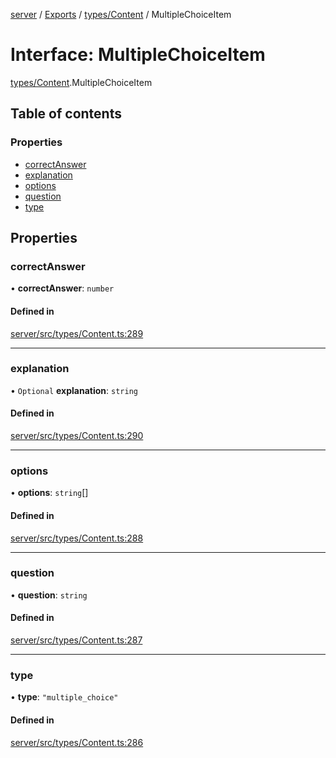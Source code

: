 [server](../README.md) / [Exports](../modules.md) / [types/Content](../modules/types_Content.md) / MultipleChoiceItem

# Interface: MultipleChoiceItem

[types/Content](../modules/types_Content.md).MultipleChoiceItem

## Table of contents

### Properties

- [correctAnswer](types_Content.MultipleChoiceItem.md#correctanswer)
- [explanation](types_Content.MultipleChoiceItem.md#explanation)
- [options](types_Content.MultipleChoiceItem.md#options)
- [question](types_Content.MultipleChoiceItem.md#question)
- [type](types_Content.MultipleChoiceItem.md#type)

## Properties

### correctAnswer

• **correctAnswer**: `number`

#### Defined in

[server/src/types/Content.ts:289](https://github.com/niklas-joh/french-learning-platform/blob/f88c80a984d39a715bd427891d156cc94cff3831/server/src/types/Content.ts#L289)

___

### explanation

• `Optional` **explanation**: `string`

#### Defined in

[server/src/types/Content.ts:290](https://github.com/niklas-joh/french-learning-platform/blob/f88c80a984d39a715bd427891d156cc94cff3831/server/src/types/Content.ts#L290)

___

### options

• **options**: `string`[]

#### Defined in

[server/src/types/Content.ts:288](https://github.com/niklas-joh/french-learning-platform/blob/f88c80a984d39a715bd427891d156cc94cff3831/server/src/types/Content.ts#L288)

___

### question

• **question**: `string`

#### Defined in

[server/src/types/Content.ts:287](https://github.com/niklas-joh/french-learning-platform/blob/f88c80a984d39a715bd427891d156cc94cff3831/server/src/types/Content.ts#L287)

___

### type

• **type**: ``"multiple_choice"``

#### Defined in

[server/src/types/Content.ts:286](https://github.com/niklas-joh/french-learning-platform/blob/f88c80a984d39a715bd427891d156cc94cff3831/server/src/types/Content.ts#L286)
